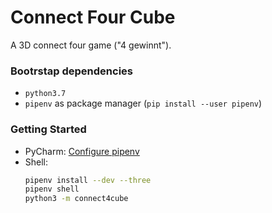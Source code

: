 # Connect Four Cube

A 3D connect four game ("4 gewinnt").

### Bootrstap dependencies
* `python3.7`
* `pipenv` as package manager (`pip install --user pipenv`)

### Getting Started
* PyCharm: [Configure pipenv](https://www.jetbrains.com/help/pycharm/pipenv.html) 
* Shell:
    ```bash
    pipenv install --dev --three
    pipenv shell
    python3 -m connect4cube
    ```
